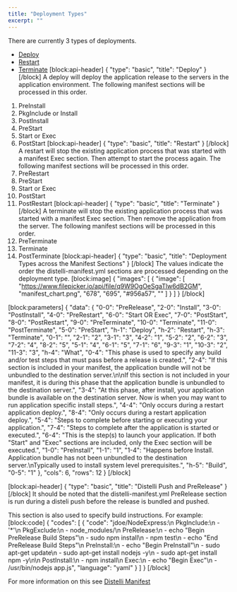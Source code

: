 ```yaml
---
title: "Deployment Types"
excerpt: ""
---
```

There are currently 3 types of deployments.
* [Deploy](#deploy)
* [Restart](#restart)
* [Terminate](#terminate) 
[block:api-header]
{
  "type": "basic",
  "title": "Deploy"
}
[/block]
A deploy will deploy the application release to the servers in the application environment.
The following manifest sections will be processed in this order.
1. PreInstall
2. PkgInclude or Install
3. PostInstall
4. PreStart
5. Start or Exec
6. PostStart
[block:api-header]
{
  "type": "basic",
  "title": "Restart"
}
[/block]
A restart will stop the existing application process that was started with a manifest Exec section. Then attempt to start the process again.
The following manifest sections will be processed in this order.
1. PreRestart
2. PreStart
3. Start or Exec
4. PostStart
5. PostRestart
[block:api-header]
{
  "type": "basic",
  "title": "Terminate"
}
[/block]
A terminate will stop the existing application process that was started with a manifest Exec section. Then remove the application from the server.
The following manifest sections will be processed in this order.
1. PreTerminate
2. Terminate
3. PostTerminate
[block:api-header]
{
  "type": "basic",
  "title": "Deployment Types across the Manifest Sections"
}
[/block]
The values indicate the order the distelli-manifest.yml sections are processed depending on the deployment type.
[block:image]
{
  "images": [
    {
      "image": [
        "https://www.filepicker.io/api/file/q9W9OgOeSgaTlw6dB2GM",
        "manifest_chart.png",
        "678",
        "695",
        "#956a57",
        ""
      ]
    }
  ]
}
[/block]

[block:parameters]
{
  "data": {
    "0-0": "PreRelease",
    "2-0": "Install",
    "3-0": "PostInstall",
    "4-0": "PreRestart",
    "6-0": "Start OR Exec",
    "7-0": "PostStart",
    "8-0": "PostRestart",
    "9-0": "PreTerminate",
    "10-0": "Terminate",
    "11-0": "PostTerminate",
    "5-0": "PreStart",
    "h-1": "Deploy",
    "h-2": "Restart",
    "h-3": "Terminate",
    "0-1": "",
    "2-1": "2",
    "3-1": "3",
    "4-2": "1",
    "5-2": "2",
    "6-2": "3",
    "7-2": "4",
    "8-2": "5",
    "5-1": "4",
    "6-1": "5",
    "7-1": "6",
    "9-3": "1",
    "10-3": "2",
    "11-3": "3",
    "h-4": "What",
    "0-4": "This phase is used to specify any build and/or test steps that must pass before a release is created.",
    "2-4": "If this section is included in your manifest, the application bundle will not be unbundled to the destination server.\n\nIf this section is not included in your manifest, it is during this phase that the application bundle is unbundled to the destination server.",
    "3-4": "At this phase, after install, your application bundle is available on the destination server. Now is when you may want to run application specific install steps.",
    "4-4": "Only occurs during a restart application deploy.",
    "8-4": "Only occurs during a restart application deploy.",
    "5-4": "Steps to complete before starting or executing your application.",
    "7-4": "Steps to complete after the application is started or executed.",
    "6-4": "This is the step(s) to launch your application. If both \"Start\" and \"Exec\" sections are included, only the Exec section will be executed.",
    "1-0": "PreInstall",
    "1-1": "1",
    "1-4": "Happens before Install. Application bundle has not been unbundled to the destination server.\nTypically used to install system level prerequisites.",
    "h-5": "Build",
    "0-5": "1"
  },
  "cols": 6,
  "rows": 12
}
[/block]

[block:api-header]
{
  "type": "basic",
  "title": "Distelli Push and PreRelease"
}
[/block]
It should be noted that the distelli-manifest.yml PreRelease section is run during a disteli push before the release is bundled and pushed.

This section is also used to specify build instructions. For example:
[block:code]
{
  "codes": [
    {
      "code": "jdoe/NodeExpress:\n  PkgInclude:\n    - '*'\n  PkgExclude:\n    - node_modules/\n  PreRelease:\n    - echo \"Begin PreRelease Build Steps\"\n    - sudo npm install\n    - npm test\n    - echo \"End PreRelease Build Steps\"\n  PreInstall:\n    - echo \"Begin PreInstall\"\n    - sudo apt-get update\n    - sudo apt-get install nodejs -y\n    - sudo apt-get install npm -y\n\n  PostInstall:\n    - npm install\n  Exec:\n    - echo \"Begin Exec\"\n    - /usr/bin/nodejs app.js",
      "language": "yaml"
    }
  ]
}
[/block]

For more information on this see [Distelli Manifest](doc:distelli-manifest#prerelease)